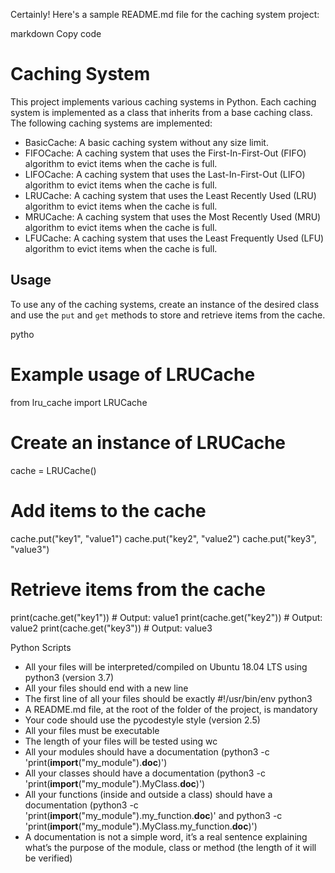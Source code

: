 
Certainly! Here's a sample README.md file for the caching system project:

markdown
Copy code
# Caching System

This project implements various caching systems in Python. Each caching system is implemented as a class that inherits from a base caching class. The following caching systems are implemented:

- BasicCache: A basic caching system without any size limit.
- FIFOCache: A caching system that uses the First-In-First-Out (FIFO) algorithm to evict items when the cache is full.
- LIFOCache: A caching system that uses the Last-In-First-Out (LIFO) algorithm to evict items when the cache is full.
- LRUCache: A caching system that uses the Least Recently Used (LRU) algorithm to evict items when the cache is full.
- MRUCache: A caching system that uses the Most Recently Used (MRU) algorithm to evict items when the cache is full.
- LFUCache: A caching system that uses the Least Frequently Used (LFU) algorithm to evict items when the cache is full.

## Usage

To use any of the caching systems, create an instance of the desired class and use the `put` and `get` methods to store and retrieve items from the cache.

pytho
# Example usage of LRUCache
from lru_cache import LRUCache

# Create an instance of LRUCache
cache = LRUCache()

# Add items to the cache
cache.put("key1", "value1")
cache.put("key2", "value2")
cache.put("key3", "value3")

# Retrieve items from the cache
print(cache.get("key1"))  # Output: value1
print(cache.get("key2"))  # Output: value2
print(cache.get("key3"))  # Output: value3

Python Scripts
* All your files will be interpreted/compiled on Ubuntu 18.04 LTS using python3 (version 3.7)
* All your files should end with a new line
* The first line of all your files should be exactly #!/usr/bin/env python3
* A README.md file, at the root of the folder of the project, is mandatory
* Your code should use the pycodestyle style (version 2.5)
* All your files must be executable
* The length of your files will be tested using wc
* All your modules should have a documentation (python3 -c 'print(__import__("my_module").__doc__)')
* All your classes should have a documentation (python3 -c 'print(__import__("my_module").MyClass.__doc__)')
* All your functions (inside and outside a class) should have a documentation (python3 -c 'print(__import__("my_module").my_function.__doc__)' and python3 -c 'print(__import__("my_module").MyClass.my_function.__doc__)')
* A documentation is not a simple word, it’s a real sentence explaining what’s the purpose of the module, class or method (the length of it will be verified)
